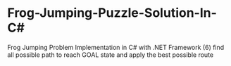# Frog-Jumping-Puzzle-Solution-In-C#
Frog Jumping Problem Implementation in C# with .NET Framework (6) find all possible path to reach GOAL state and apply the best possible route
